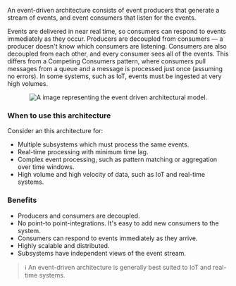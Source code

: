 An event-driven architecture consists of event producers that generate a stream of events, and event consumers that listen for the events.

Events are delivered in near real time, so consumers can respond to events immediately as they occur. Producers are decoupled from consumers — a producer doesn't know which consumers are listening. Consumers are also decoupled from each other, and every consumer sees all of the events. This differs from a Competing Consumers pattern, where consumers pull messages from a queue and a message is processed just once (assuming no errors). In some systems, such as IoT, events must be ingested at very high volumes.

<p style="text-align:center;"><img src="../Linked_Image_Files/eventdriven.png" alt="A image representing the event driven architectural model."></p>

### When to use this architecture
Consider an this architecture for:
- Multiple subsystems which must process the same events.
- Real-time processing with minimum time lag.
- Complex event processing, such as pattern matching or aggregation over time windows.
- High volume and high velocity of data, such as IoT and real-time systems.

### Benefits
- Producers and consumers are decoupled.
- No point-to point-integrations. It's easy to add new consumers to the system.
- Consumers can respond to events immediately as they arrive.
- Highly scalable and distributed.
- Subsystems have independent views of the event stream.

> :information_source: An event-driven architecture is generally best suited to IoT and real-time systems.

